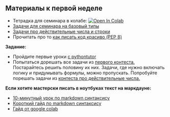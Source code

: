 ## Материалы к первой неделе

* Тетрадка для семинара в колабе: [![Open In Colab](https://colab.research.google.com/assets/colab-badge.svg)](https://colab.research.google.com/github/hse-econ-data-science/dap_2023/blob/main/sem01_intro/sem01_intro.ipynb)
* [Задачи для семинара на базовый типы](https://contest.yandex.ru/contest/48080/problems/)
* [Задачи про действительные числа и строки](https://contest.yandex.ru/contest/48286/problems/)
* Прочитать про то [как писать код красиво (PEP 8)](https://pythonworld.ru/osnovy/pep-8-rukovodstvo-po-napisaniyu-koda-na-python.html)

__Задание:__

* Пройдите первые уроки [с pythontutor](https://pythontutor.ru/lessons/inout_and_arithmetic_operations/)
* Попытаться дорешать все задачи из [первого контеста.](https://contest.yandex.ru/contest/48080/problems/) Постарайтесь решить половину их них. Задачи, где нужно включать логику и придумывать формулы, можно пропускать.  Попробуйте порешать задачи из [контеста про действительные числа.](ttps://contest.yandex.ru/contest/48286/problems/)


__Если хотите мастерски писать в ноутбуках текст на маркдауне:__

* [10-минутный урок по markdown синтаксису](https://www.markdowntutorial.com/)
* [Короткий гайд по markdown синтаксису](https://guides.github.com/features/mastering-markdown/)
* [Гайд от google colab](https://colab.research.google.com/notebooks/markdown_guide.ipynb)
